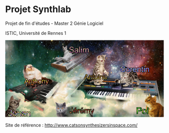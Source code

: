 Projet Synthlab
===============

Projet de fin d'études - Master 2 Génie Logiciel

ISTIC, Université de Rennes 1


![alt tag](https://raw.githubusercontent.com/abrioy/Synthlab/master/synthlab.gif)


Site de référence : http://www.catsonsynthesizersinspace.com/
